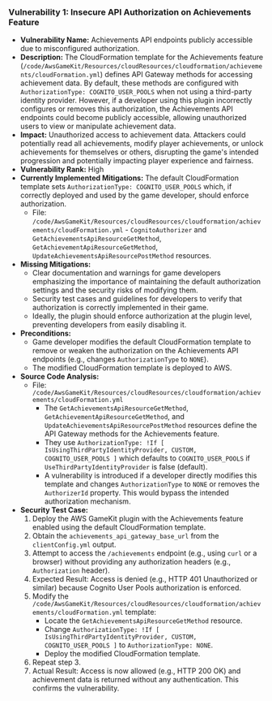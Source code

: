 ### Vulnerability 1: Insecure API Authorization on Achievements Feature

- **Vulnerability Name:** Achievements API endpoints publicly accessible due to misconfigured authorization.
- **Description:** The CloudFormation template for the Achievements feature (`/code/AwsGameKit/Resources/cloudResources/cloudformation/achievements/cloudFormation.yml`) defines API Gateway methods for accessing achievement data. By default, these methods are configured with `AuthorizationType: COGNITO_USER_POOLS` when not using a third-party identity provider. However, if a developer using this plugin incorrectly configures or removes this authorization, the Achievements API endpoints could become publicly accessible, allowing unauthorized users to view or manipulate achievement data.
- **Impact:** Unauthorized access to achievement data. Attackers could potentially read all achievements, modify player achievements, or unlock achievements for themselves or others, disrupting the game's intended progression and potentially impacting player experience and fairness.
- **Vulnerability Rank:** High
- **Currently Implemented Mitigations:** The default CloudFormation template sets `AuthorizationType: COGNITO_USER_POOLS` which, if correctly deployed and used by the game developer, should enforce authorization.
    - File: `/code/AwsGameKit/Resources/cloudResources/cloudformation/achievements/cloudFormation.yml` - `CognitoAuthorizer` and `GetAchievementsApiResourceGetMethod`, `GetAchievementApiResourceGetMethod`, `UpdateAchievementsApiResourcePostMethod` resources.
- **Missing Mitigations:**
    - Clear documentation and warnings for game developers emphasizing the importance of maintaining the default authorization settings and the security risks of modifying them.
    - Security test cases and guidelines for developers to verify that authorization is correctly implemented in their game.
    - Ideally, the plugin should enforce authorization at the plugin level, preventing developers from easily disabling it.
- **Preconditions:**
    - Game developer modifies the default CloudFormation template to remove or weaken the authorization on the Achievements API endpoints (e.g., changes `AuthorizationType` to `NONE`).
    - The modified CloudFormation template is deployed to AWS.
- **Source Code Analysis:**
    - File: `/code/AwsGameKit/Resources/cloudResources/cloudformation/achievements/cloudFormation.yml`
        - The `GetAchievementsApiResourceGetMethod`, `GetAchievementApiResourceGetMethod`, and `UpdateAchievementsApiResourcePostMethod` resources define the API Gateway methods for the Achievements feature.
        - They use `AuthorizationType: !If [ IsUsingThirdPartyIdentityProvider, CUSTOM, COGNITO_USER_POOLS ]` which defaults to `COGNITO_USER_POOLS` if `UseThirdPartyIdentityProvider` is false (default).
        - A vulnerability is introduced if a developer directly modifies this template and changes `AuthorizationType` to `NONE` or removes the `AuthorizerId` property. This would bypass the intended authorization mechanism.
- **Security Test Case:**
    1. Deploy the AWS GameKit plugin with the Achievements feature enabled using the default CloudFormation template.
    2. Obtain the `achievements_api_gateway_base_url` from the `clientConfig.yml` output.
    3. Attempt to access the `/achievements` endpoint (e.g., using `curl` or a browser) without providing any authorization headers (e.g., `Authorization` header).
    4. Expected Result: Access is denied (e.g., HTTP 401 Unauthorized or similar) because Cognito User Pools authorization is enforced.
    5. Modify the `/code/AwsGameKit/Resources/cloudResources/cloudformation/achievements/cloudFormation.yml` template:
        - Locate the `GetAchievementsApiResourceGetMethod` resource.
        - Change `AuthorizationType: !If [ IsUsingThirdPartyIdentityProvider, CUSTOM, COGNITO_USER_POOLS ]` to `AuthorizationType: NONE`.
        - Deploy the modified CloudFormation template.
    6. Repeat step 3.
    7. Actual Result: Access is now allowed (e.g., HTTP 200 OK) and achievement data is returned without any authentication. This confirms the vulnerability.